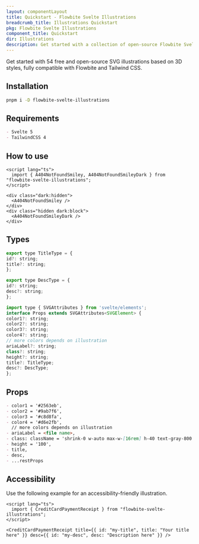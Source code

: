 ```yaml
---
layout: componentLayout
title: Quickstart - Flowbite Svelte Illustrations
breadcrumb_title: Illustrations Quickstart
pkg: Flowbite Svelte Illustrations
component_title: Quickstart
dir: Illustrations
description: Get started with a collection of open-source Flowbite Svelte Illustrations
---
```


<script>
  import { Banner } from 'flowbite-svelte';
  import { A } from '$lib'

</script>

Get started with 54 free and open-source SVG illustrations based on 3D styles, fully compatible with Flowbite and Tailwind CSS.

## Installation

```bash
pnpm i -D flowbite-svelte-illustrations
```

## Requirements

```md
- Svelte 5
- TailwindCSS 4
```

## How to use

```svelte example
<script lang="ts">
  import { A404NotFoundSmiley, A404NotFoundSmileyDark } from "flowbite-svelte-illustrations";
</script>

<div class="dark:hidden">
  <A404NotFoundSmiley />
</div>
<div class="hidden dark:block">
  <A404NotFoundSmileyDark />
</div>
```

## Types

```js
export type TitleType = {
id?: string;
title?: string;
};

export type DescType = {
id?: string;
desc?: string;
};

import type { SVGAttributes } from 'svelte/elements';
interface Props extends SVGAttributes<SVGElement> {
color1?: string;
color2?: string;
color3?: string;
color4?: string;
// more colors depends on illustration
ariaLabel?: string;
class?: string;
height?: string;
title?: TitleType;
desc?: DescType;
};
```

## Props

```md
- color1 = '#2563eb',
- color2 = '#9ab7f6',
- color3 = '#c8d8fa',
- color4 = '#d6e2fb',
  // more colors depends on illustration
- ariaLabel = <file name>,
- class: className = 'shrink-0 w-auto max-w-[16rem] h-40 text-gray-800 dark:text-white',
- height = '100',
- title,
- desc,
- ...restProps
```

## Accessibility

Use the following example for an accessibility-friendly illustration.

```svelte example
<script lang="ts">
  import { CreditCardPaymentReceipt } from "flowbite-svelte-illustrations";
</script>

<CreditCardPaymentReceipt title={{ id: "my-title", title: "Your title here" }} desc={{ id: "my-desc", desc: "Description here" }} />
```
